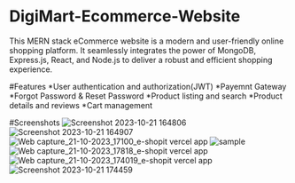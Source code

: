 # DigiMart-Ecommerce-Website
 This MERN stack eCommerce website is a modern and user-friendly online shopping platform. It seamlessly integrates the power of MongoDB,  Express.js, React, and Node.js to deliver a robust and efficient shopping experience.

 #Features
 *User authentication and authorization(JWT)
 *Payemnt Gateway
 *Forgot Password & Reset Password
 *Product listing and search
 *Product details and reviews
 *Cart management

  #Screenshots
![Screenshot 2023-10-21 164806](https://github.com/shubham-086/DigiMart-Ecommerce-Website/assets/138518462/c20e88e6-5510-48c7-a925-4e8cca0c61ed)
![Screenshot 2023-10-21 164907](https://github.com/shubham-086/DigiMart-Ecommerce-Website/assets/138518462/cae1619c-ddee-444e-b44a-6a9ff99b9e55)
![Web capture_21-10-2023_17100_e-shopit vercel app](https://github.com/shubham-086/DigiMart-Ecommerce-Website/assets/138518462/1b42dcb9-d6cd-4f7a-a625-adf8459df5f3)
![sample](https://github.com/shubham-086/DigiMart-Ecommerce-Website/assets/138518462/c48dd600-05df-4699-abb2-d61d6e725cbe)
![Web capture_21-10-2023_17818_e-shopit vercel app](https://github.com/shubham-086/DigiMart-Ecommerce-Website/assets/138518462/3b96cc8e-3a09-47cd-8945-0e64d7a6577e)
![Web capture_21-10-2023_174019_e-shopit vercel app](https://github.com/shubham-086/DigiMart-Ecommerce-Website/assets/138518462/8a2a2951-15b7-4d9b-9646-4c7c31319ebc)
![Screenshot 2023-10-21 174459](https://github.com/shubham-086/DigiMart-Ecommerce-Website/assets/138518462/6f48ce87-403d-43c2-ae9a-e3c4e9dd2f87)
